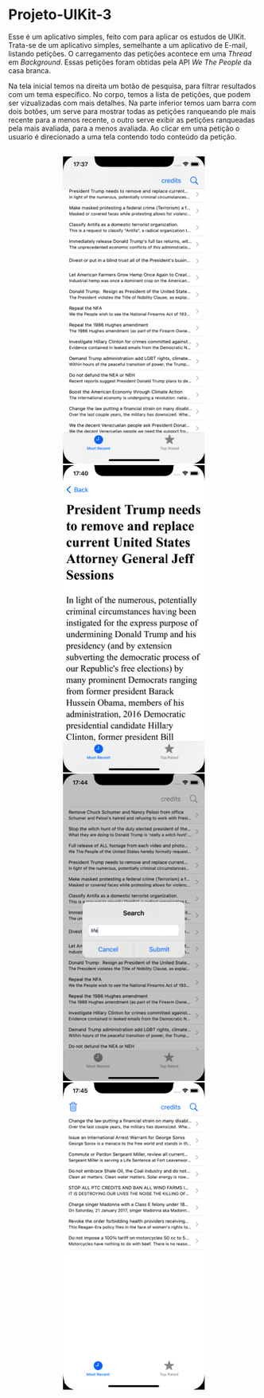 #  Projeto-UIKit-3

Esse é um aplicativo simples, feito com para aplicar os estudos de UIKit. Trata-se de um aplicativo simples, semelhante a um aplicativo de E-mail, listando petições. O carregamento das petições acontece em uma $Thread$ em $Background$. Essas petições foram obtidas pela API $We$ $The$ $People$ da casa branca.

Na tela inicial temos na direita um botão de pesquisa, para filtrar resultados com um tema específico. No corpo, temos a lista de petições, que podem ser vizualizadas com mais detalhes. Na parte inferior temos uam barra com dois botões, um serve para mostrar todas as petições ranqueando ple mais recente para a menos recente, o outro serve exibir as petições ranqueadas pela mais avaliada, para a menos avaliada. Ao clicar em uma petição o usuario é direcionado a uma tela contendo todo conteúdo da petição.


<br>
<div align="center">
<img src="imagens/tela inicial.png" alt="photo" width="285" height="617'">
<img src="imagens/tela petição detalhada.png" alt="photo" width="285" height="617'">
<img src="imagens/tela pesquisa.png" alt="photo" width="285" height="617'">
<img src="imagens/tela pesquisa filtrada.png" alt="photo" width="285" height="617'">
</div>

